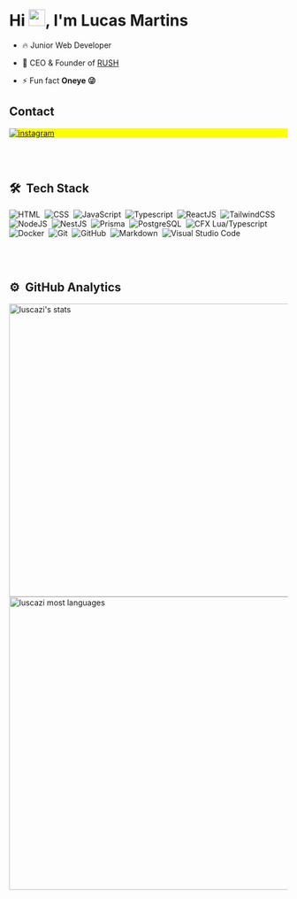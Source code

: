 <!--
<img align="right" height="590em" src="https://raw.githubusercontent.com/gist/maykbrito/618ef18e3bbb7cdfd200f3a4fc1aabc6/raw/201d47c76006c99fe0dc55ea92e76bdca5537f08/githubcard.svg"/>
-->
<h1 align="left">Hi <img src="https://raw.githubusercontent.com/kaueMarques/kaueMarques/master/hi.gif" height="30px">, I'm Lucas Martins</h1>

- 🔥 Junior Web Developer

- 🔭 CEO & Founder of [RUSH](https://discord.gg/rushp1)

- ⚡ Fun fact **Oneye 😜**

## Contact

<p align="left" style="background:yellow">
<a href="https://instagram.com/luscazi" target="_blank">
 <img align="center" src="https://img.shields.io/badge/-luscazi-05122A?style=flat&logo=instagram" alt="instagram"/>
</a>
</p>

<br><br>

## 🛠 &nbsp;Tech Stack

![HTML](https://img.shields.io/badge/-HTML-05122A?style=flat&logo=HTML5)&nbsp;
![CSS](https://img.shields.io/badge/-CSS-05122A?style=flat&logo=CSS3&logoColor=1572B6)&nbsp;
![JavaScript](https://img.shields.io/badge/-JavaScript-05122A?style=flat&logo=javascript)&nbsp;
![Typescript](https://img.shields.io/badge/-Typescript-05122A?style=flat&logo=typescript)&nbsp;
![ReactJS](https://img.shields.io/badge/-React-05122A?style=flat&logo=react)&nbsp;
![TailwindCSS](https://img.shields.io/badge/-TailwindCSS-05122A?style=flat&logo=tailwindcss)&nbsp;
![NodeJS](https://img.shields.io/badge/-Node-05122A?style=flat&logo=nodedotjs)&nbsp;
![NestJS](https://img.shields.io/badge/-NestJS-05122A?style=flat&logo=nestjs)&nbsp;
![Prisma](https://img.shields.io/badge/-Prisma-05122A?style=flat&logo=prisma)&nbsp;
![PostgreSQL](https://img.shields.io/badge/-PostgreSQL-05122A?style=flat&logo=postgresql)&nbsp;
![CFX Lua/Typescript](https://img.shields.io/badge/-CFX|Typescript-05122A?style=flat&logo=fivem)&nbsp;
![Docker](https://img.shields.io/badge/-Docker-05122A?style=flat&logo=docker)&nbsp;
![Git](https://img.shields.io/badge/-Git-05122A?style=flat&logo=git)&nbsp;
![GitHub](https://img.shields.io/badge/-GitHub-05122A?style=flat&logo=github)&nbsp;
![Markdown](https://img.shields.io/badge/-Markdown-05122A?style=flat&logo=markdown)&nbsp;
![Visual Studio Code](https://img.shields.io/badge/-Visual%20Studio%20Code-05122A?style=flat&logo=visual-studio-code&logoColor=007ACC)&nbsp;

<br><br>

## ⚙️ &nbsp;GitHub Analytics

<p align="left">
<img width="530em" src="https://github-readme-stats.vercel.app/api?username=luscazi&show_icons=true&theme=vision-friendly-dark" alt="luscazi's stats"/>
<img width="530em" src="https://github-readme-stats.vercel.app/api/top-langs/?username=luscazi&layout=compact&theme=vision-friendly-dark" alt="luscazi most languages"/>
</p>

<!--

<img width="490em" src="https://github-readme-twitter-gazf.vercel.app/api?id=maykbrito&layout=wide&show_reply=off&show_retweet=off" />


**maykbrito/maykbrito** is a ✨ _special_ ✨ repository because its `README.md` (this file) appears on your GitHub profile.

Here are some ideas to get you started:

- 🔭 I’m currently working on ...
- 🌱 I’m currently learning ...
- 👯 I’m looking to collaborate on ...
- 🤔 I’m looking for help with ...
- 💬 Ask me about ...
- 📫 How to reach me: ...
- 😄 Pronouns: ...
- ⚡ Fun fact: ...
-->
